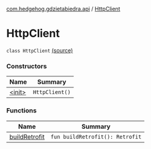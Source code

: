 [com.hedgehog.gdzietabiedra.api](../index.md) / [HttpClient](./index.md)

# HttpClient

`class HttpClient` [(source)](https://github.com/asvid/GdzieTaBiedra/tree/master/app/src/main/java/com/hedgehog/gdzietabiedra/api/HttpClient.kt#L10)

### Constructors

| Name | Summary |
|---|---|
| [&lt;init&gt;](-init-.md) | `HttpClient()` |

### Functions

| Name | Summary |
|---|---|
| [buildRetrofit](build-retrofit.md) | `fun buildRetrofit(): Retrofit` |

